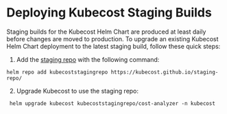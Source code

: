 # Deploying Kubecost Staging Builds

Staging builds for the Kubecost Helm Chart are produced at least daily before changes are moved to production. To upgrade an existing Kubecost Helm Chart deployment to the latest staging build, follow these quick steps:

1. Add the [staging repo](https://github.com/kubecost/staging-repo) with the following command:

```
helm repo add kubecoststagingrepo https://kubecost.github.io/staging-repo/
```

2. Upgrade Kubecost to use the staging repo:

```
 helm upgrade kubecost kubecoststagingrepo/cost-analyzer -n kubecost
```
